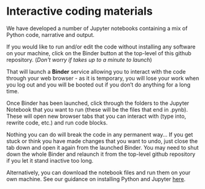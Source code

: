 # Interactive coding materials

We have developed a number of Jupyter notebooks containing a mix of Python code, narrative and output.

If you would like to run and/or edit the code without installing any software on your machine, click on the Binder button at the top-level of this github repository. (*Don't worry if takes up to a minute to launch*)

That will launch a **Binder** service allowing you to interact with the code through your web browser - as it is temporary, you will lose your work when you log out and you will be booted out if you don’t do anything for a long time.

Once Binder has been launched, click through the folders to the Jupyter Notebook that you want to run (these will be the files that end in .pynb). These will open new browser tabs that you can interact with (type into, rewrite code, etc.) and run code blocks. 

Nothing you can do will break the code in any permanent way... If you get stuck or think you have made changes that you want to undo, just close the tab down and open it again from the launched Binder. You may need to shut down the whole Binder and relaunch it from the top-level github repository if you let it stand inactive too long. 

Alternatively, you can download the notebook files and run them on your own machine. See our guidance on installing Python and Jupyter [here](https://github.com/UKDataServiceOpen/CSS-overview/blob/master/installation.md).